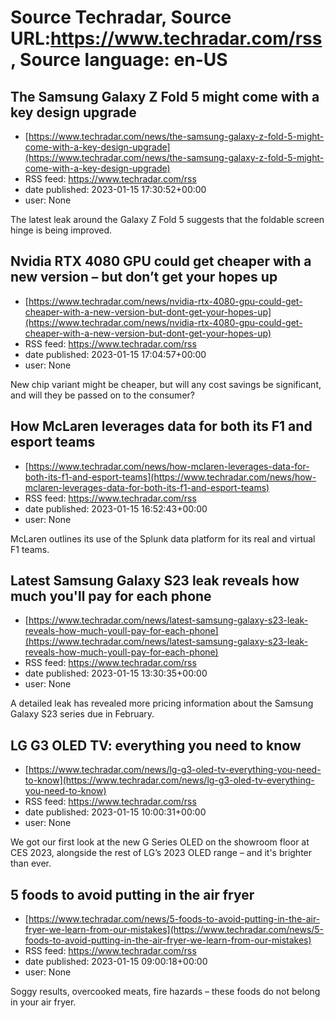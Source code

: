# Source Techradar, Source URL:https://www.techradar.com/rss, Source language: en-US

## The Samsung Galaxy Z Fold 5 might come with a key design upgrade
 - [https://www.techradar.com/news/the-samsung-galaxy-z-fold-5-might-come-with-a-key-design-upgrade](https://www.techradar.com/news/the-samsung-galaxy-z-fold-5-might-come-with-a-key-design-upgrade)
 - RSS feed: https://www.techradar.com/rss
 - date published: 2023-01-15 17:30:52+00:00
 - user: None

The latest leak around the Galaxy Z Fold 5 suggests that the foldable screen hinge is being improved.

## Nvidia RTX 4080 GPU could get cheaper with a new version – but don’t get your hopes up
 - [https://www.techradar.com/news/nvidia-rtx-4080-gpu-could-get-cheaper-with-a-new-version-but-dont-get-your-hopes-up](https://www.techradar.com/news/nvidia-rtx-4080-gpu-could-get-cheaper-with-a-new-version-but-dont-get-your-hopes-up)
 - RSS feed: https://www.techradar.com/rss
 - date published: 2023-01-15 17:04:57+00:00
 - user: None

New chip variant might be cheaper, but will any cost savings be significant, and will they be passed on to the consumer?

## How McLaren leverages data for both its F1 and esport teams
 - [https://www.techradar.com/news/how-mclaren-leverages-data-for-both-its-f1-and-esport-teams](https://www.techradar.com/news/how-mclaren-leverages-data-for-both-its-f1-and-esport-teams)
 - RSS feed: https://www.techradar.com/rss
 - date published: 2023-01-15 16:52:43+00:00
 - user: None

McLaren outlines its use of the Splunk data platform for its real and virtual F1 teams.

## Latest Samsung Galaxy S23 leak reveals how much you'll pay for each phone
 - [https://www.techradar.com/news/latest-samsung-galaxy-s23-leak-reveals-how-much-youll-pay-for-each-phone](https://www.techradar.com/news/latest-samsung-galaxy-s23-leak-reveals-how-much-youll-pay-for-each-phone)
 - RSS feed: https://www.techradar.com/rss
 - date published: 2023-01-15 13:30:35+00:00
 - user: None

A detailed leak has revealed more pricing information about the Samsung Galaxy S23 series due in February.

## LG G3 OLED TV: everything you need to know
 - [https://www.techradar.com/news/lg-g3-oled-tv-everything-you-need-to-know](https://www.techradar.com/news/lg-g3-oled-tv-everything-you-need-to-know)
 - RSS feed: https://www.techradar.com/rss
 - date published: 2023-01-15 10:00:31+00:00
 - user: None

We got our first look at the new G Series OLED on the showroom floor at CES 2023, alongside the rest of LG’s 2023 OLED range – and it's brighter than ever.

## 5 foods to avoid putting in the air fryer
 - [https://www.techradar.com/news/5-foods-to-avoid-putting-in-the-air-fryer-we-learn-from-our-mistakes](https://www.techradar.com/news/5-foods-to-avoid-putting-in-the-air-fryer-we-learn-from-our-mistakes)
 - RSS feed: https://www.techradar.com/rss
 - date published: 2023-01-15 09:00:18+00:00
 - user: None

Soggy results, overcooked meats, fire hazards – these foods do not belong in your air fryer.
